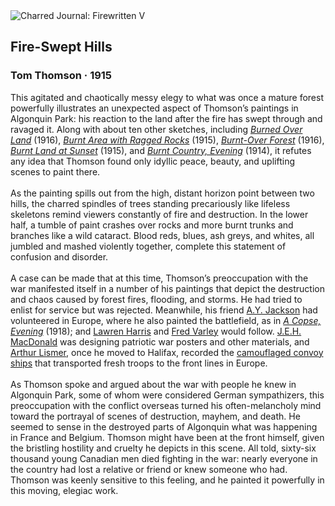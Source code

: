 <div class="artwork-of-the-day">
  <div class="container">
    <div class="img-wrapper">
      <img
        src="https://uploads3.wikiart.org/00292/images/tom-thomson/thomson-fire-swept-hills.jpg!Large.jpg"
        alt="Charred Journal: Firewritten V" />
    </div>
    <div class="artwork-detail">
      <div class="artwork-origin"> 
        <h2 class="artwork-name">Fire-Swept Hills</h2>
        <h3 class="artist">
          Tom Thomson
                    ·  1915
        </h3>
      </div>
      <p class="description">
        <span class="artwork-description-text ng-binding" ng-bind-html="viewModel.ArtworkOfTheDay.Description | unsafe">This agitated and chaotically messy elegy to what was once a mature forest powerfully illustrates an unexpected aspect of Thomson’s paintings in Algonquin Park: his reaction to the land after the fire has swept through and ravaged it. Along with about ten other sketches, including <a target="_blank" href="https://www.wikiart.org/en/tom-thomson/burned-over-land-1916"><i>Burned Over Land</i></a> (1916), <a target="_blank" href="https://www.wikiart.org/en/tom-thomson/burnt-area-with-ragged-rocks-1915"><i>Burnt Area with Ragged Rocks</i></a> (1915), <a target="_blank" href="https://www.wikiart.org/en/tom-thomson/burnt-over-forest-1916"><i>Burnt-Over Forest</i></a> (1916), <a target="_blank" href="https://www.wikiart.org/en/tom-thomson/burnt-land-at-sunset-1915"><i>Burnt Land at Sunset</i></a> (1915), and <a target="_blank" href="https://www.wikiart.org/en/tom-thomson/burnt-country-evening-sketch-for-burnt-land-1914"><i>Burnt Country, Evening</i></a> (1914), it refutes any idea that Thomson found only idyllic peace, beauty, and uplifting scenes to paint there.<br> <br>As the painting spills out from the high, distant horizon point between two hills, the charred spindles of trees standing precariously like lifeless skeletons remind viewers constantly of fire and destruction. In the lower half, a tumble of paint crashes over rocks and more burnt trunks and branches like a wild cataract. Blood reds, blues, ash greys, and whites, all jumbled and mashed violently together, complete this statement of confusion and disorder.<br><br>A case can be made that at this time, Thomson’s preoccupation with the war manifested itself in a number of his paintings that depict the destruction and chaos caused by forest fires, flooding, and storms. He had tried to enlist for service but was rejected. Meanwhile, his friend <a target="_blank" href="https://www.wikiart.org/en/a-y-jackson">A.Y. Jackson</a> had volunteered in Europe, where he also painted the battlefield, as in <a target="_blank" href="https://www.wikiart.org/en/a-y-jackson/a-copse-evening-1918"><i>A Copse, Evening</i></a> (1918); and <a target="_blank" href="https://www.wikiart.org/en/lawren-harris">Lawren Harris</a>  and <a target="_blank" href="https://www.wikiart.org/en/frederick-varley">Fred Varley</a> would follow. <a target="_blank" href="https://www.wikiart.org/en/j-e-h-macdonald">J.E.H. MacDonald</a> was designing patriotic war posters and other materials, and <a target="_blank" href="https://www.wikiart.org/en/arthur-lismer">Arthur Lismer</a>, once he moved to Halifax, recorded the <a target="_blank" href="https://www.wikiart.org/en/arthur-lismer/olympic-with-returned-soldiers-1919">camouflaged convoy ships</a> that transported fresh troops to the front lines in Europe.<br> <br>As Thomson spoke and argued about the war with people he knew in Algonquin Park, some of whom were considered German sympathizers, this preoccupation with the conflict overseas turned his often-melancholy mind toward the portrayal of scenes of destruction, mayhem, and death. He seemed to sense in the destroyed parts of Algonquin what was happening in France and Belgium. Thomson might have been at the front himself, given the bristling hostility and cruelty he depicts in this scene. All told, sixty-six thousand young Canadian men died fighting in the war: nearly everyone in the country had lost a relative or friend or knew someone who had. Thomson was keenly sensitive to this feeling, and he painted it powerfully in this moving, elegiac work.</span>
                        <div class="text-shadow-container" ng-show="showShadow" style=""></div>
      </p>
    </div>
  </div>

</div>
